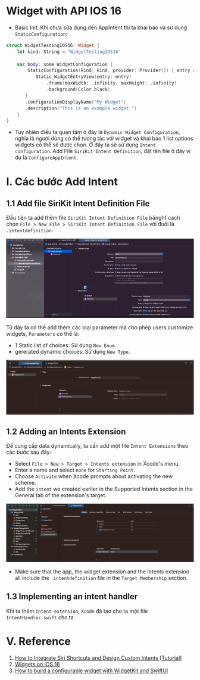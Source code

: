 # Widget with API IOS 16

- Basic Init: Khi chưa sửa dụng đến AppIntent thì ta khai báo và sử dụng `StaticConfiguration`:

```swift
struct WidgetTestingIOS16: Widget {
    let kind: String = "WidgetTestingIOS16"

    var body: some WidgetConfiguration {
        StaticConfiguration(kind: kind, provider: Provider()) { entry in
           Static_WidgetEntryView(entry: entry)
               .frame(maxWidth: .infinity, maxHeight: .infinity)
               .background(Color.black)
       }
       .configurationDisplayName("My Widget")
       .description("This is an example widget.")
    }
}

```


- Tuy nhiên điều ta quan tâm ở đây là `Dynamic Widget Configuration`, nghĩa là người dùng có thể tương tác với widget và khai báo 1 list options widgets có thể sẽ được chọn. Ở đây ta sẽ sử dụng `Intent configuration`. Add File `SiriKit Intent Definition`, đặt tên file ở đây ví dụ là `ConfigureAppIntent`.

# I. Các bước Add Intent

## 1.1 Add file SiriKit Intent Definition File

Đầu tiên ta add thêm file `SiriKit Intent Definition File` bănghf cách chọn `File > New File > SiriKit Intent Definition File` với đuôi là `.intentdefinition`:

![](images/add_intent_ios16.png)


Từ đây ta có thể add thêm các loại parameter mà cho phép users customize widgets, `Parameters` có thể là:

- 1 Static list of choices: Sử dụng `New Enum`.
- gererated dynamic choices: Sử dụng `New Type`.

![](images/add_parameter_ios16_intent.png)


## 1.2 Adding an Intents Extension

Để cung cấp data dynamically, ta cần add một file `Intent Extensions` theo các bước sau đây:

- Select `File > New > Target > Intents extension` in Xcode's menu.
- Enter a name and select `none` for `Starting Point`.
- Choose `Activate` when Xcode prompts about activating the new scheme.
- Add the `intent` we created earlier in the Supported Intents section in the General tab of the extension's target.

![](images/add_intent_extension.png)


- Make sure that the app, the widget extension and the Intents extension all include the `.intentdefinition` file in the `Target Membership` section.


## 1.3 Implementing an intent handler

Khi ta thêm `Intent extension`, `Xcode` đã tạo cho ta một file `IntentHandler.swift` cho ta




# V. Reference

1. [How to Integrate Siri Shortcuts and Design Custom Intents [Tutorial]](https://medium.com/simform-engineering/how-to-integrate-siri-shortcuts-and-design-custom-intents-tutorial-e53285b550cf)
2. [Widgets on iOS 16](https://medium.com/swlh/widgets-on-ios-e0156a2e7239)
3. [How to build a configurable widget with WidgetKit and SwiftUI](https://tanaschita.com/20220905-how-to-build-a-configurable-widget-with-widgetkit-and-swiftui/)